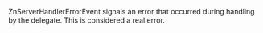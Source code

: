 ZnServerHandlerErrorEvent signals an error that occurred during handling by the delegate. This is considered a real error.